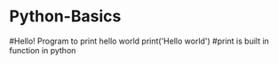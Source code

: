 # Python-Basics
#Hello! Program to print hello world
print('Hello world') #print is built in function in python
